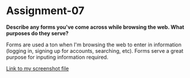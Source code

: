 # Assignment-07

**Describe any forms you've come across while browsing the web. What purposes do they serve?**

Forms are used a ton when I'm browsing the web to enter in information (logging in, signing up for accounts, searching, etc). Forms serve a great purpose for inputing information required. 


[Link to my screenshot file](./images/assignment-07.png)
